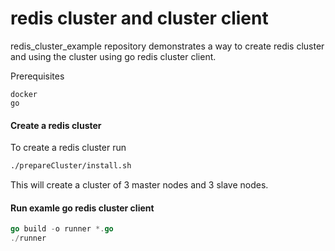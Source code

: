 # redis cluster and cluster client

redis_cluster_example repository demonstrates a way to create redis cluster and using the cluster using go redis cluster client.

Prerequisites

```
docker
go
```

#### Create a redis cluster

To create a redis cluster run
```bash
./prepareCluster/install.sh
```

This will create a cluster of 3 master nodes and 3 slave nodes.

#### Run examle go redis cluster client

```go
go build -o runner *.go
./runner
```
